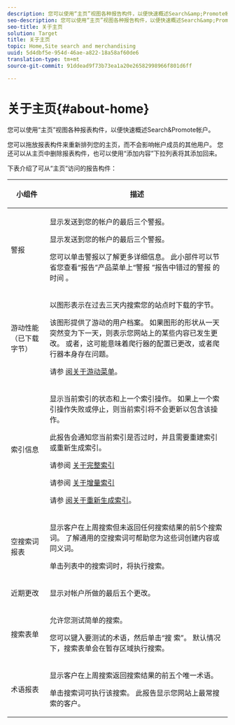 ```yaml
---
description: 您可以使用“主页”视图各种报告构件，以便快速概述Search&amp;Promote帐户。
seo-description: 您可以使用“主页”视图各种报告构件，以便快速概述Search&amp;Promote帐户。
seo-title: 关于主页
solution: Target
title: 关于主页
topic: Home,Site search and merchandising
uuid: 5d4dbf5e-954d-46ae-a822-18a58af60de6
translation-type: tm+mt
source-git-commit: 91ddead9f73b73ea1a20e26582998966f801d6ff

---
```



# 关于主页{#about-home}

您可以使用“主页”视图各种报表构件，以便快速概述Search&amp;Promote帐户。

您可以拖放报表构件来重新排列您的主页，而不会影响帐户成员的其他用户。 您还可以从主页中删除报表构件，也可以使用“添加内容”下拉列表将其添加回来。

下表介绍了可从“主页”访问的报告构件：

<table> 
 <thead> 
  <tr> 
   <th colname="col1" class="entry"> <p>小组件 </p> </th> 
   <th colname="col2" class="entry"> <p>描述 </p> </th> 
  </tr>
 </thead>
 <tbody> 
  <tr> 
   <td colname="col1"> <p><span class="uicontrol">警报</span> </p> </td> 
   <td colname="col2"> <p> 显示发送到您的帐户的最后三个警报。 </p> <p>显示发送到您的帐户的最后三个警报。 </p> <p>您可以单击警报以了解更多详细信息。 此小部件可以节省您查看“报告”产品菜单上“警报 <span class="uicontrol"></span> ”报告中错过的警报 <span class="uicontrol"> 的时间</span> 。 </p> </td> 
  </tr> 
  <tr> 
   <td colname="col1"> <p><span class="uicontrol">游动性能（已下载字节）</span> </p> </td> 
   <td colname="col2"> <p>以图形表示在过去三天内搜索您的站点时下载的字节。 </p> <p>该图形提供了游动的用户档案。 如果图形的形状从一天突然变为下一天，则表示您网站上的某些内容已发生更改。 或者，这可能意味着爬行器的配置已更改，或者爬行器本身存在问题。 </p> <p>请参 <a href="c-about-settings-menu/c-about-crawling-menu.md#concept_59307680C6724E93952ADE5044983AF6" format="dita" scope="local"> 阅关于游动菜单</a>。 </p> </td> 
  </tr> 
  <tr> 
   <td colname="col1"> <p><span class="uicontrol">索引信息</span> </p> </td> 
   <td colname="col2"> <p>显示当前索引的状态和上一个索引操作。 如果上一个索引操作失败或停止，则当前索引将不会更新以包含该操作。 </p> <p>此报告会通知您当前索引是否过时，并且需要重建索引或重新生成索引。 </p> <p>请参阅 <a href="c-about-index-menu/c-about-full-index.md#concept_C69BD21863FD4856B49326F35DB570D3" format="dita" scope="local"> 关于完整索引</a> </p> <p>请参阅 <a href="c-about-index-menu/c-about-incremental-index.md#concept_A7770F0552D14C47B3DDB65DB78FFFEE" format="dita" scope="local"> 关于增量索引</a> </p> <p>请参 <a href="c-about-index-menu/c-about-regenerate-index.md#concept_6CBE6B8D18EF47D293091CBA542245FA" format="dita" scope="local"> 阅关于重新生成索引</a>。 </p> </td> 
  </tr> 
  <tr> 
   <td colname="col1"> <p><span class="uicontrol">空搜索词报表</span> </p> </td> 
   <td colname="col2"> <p> 显示客户在上周搜索但未返回任何搜索结果的前5个搜索词。 了解通用的空搜索词可帮助您为这些词创建内容或同义词。 </p> <p>单击列表中的搜索词时，将执行搜索。 </p> </td> 
  </tr> 
  <tr> 
   <td colname="col1"> <p><span class="uicontrol">近期更改</span> </p> </td> 
   <td colname="col2"> <p> 显示对帐户所做的最后五个更改。 </p> </td> 
  </tr> 
  <tr> 
   <td colname="col1"> <p><span class="uicontrol">搜索表单</span> </p> </td> 
   <td colname="col2"> <p>允许您测试简单的搜索。 </p> <p> 您可以键入要测试的术语，然后单击“搜 <span class="uicontrol"> 索”</span>。 默认情况下，搜索表单会在暂存区域执行搜索。 </p> </td> 
  </tr> 
  <tr> 
   <td colname="col1"> <p><span class="uicontrol">术语报表</span> </p> </td> 
   <td colname="col2"> <p>显示客户在上周搜索返回搜索结果的前五个唯一术语。 </p> <p> 单击搜索词可执行该搜索。 此报告显示您网站上最常搜索的客户。 </p> </td> 
  </tr> 
 </tbody> 
</table>

